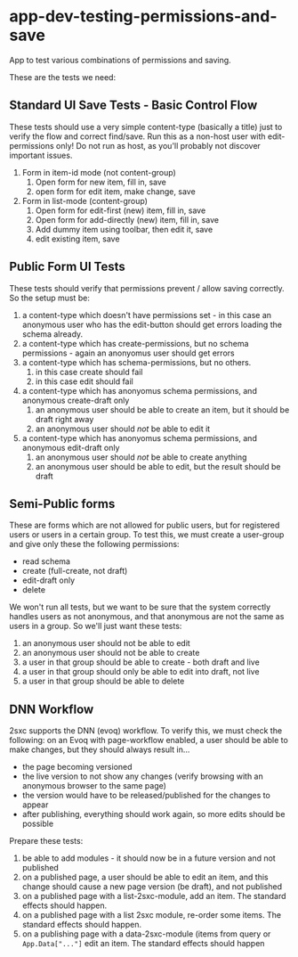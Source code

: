 # app-dev-testing-permissions-and-save
App to test various combinations of permissions and saving. 

These are the tests we need:

## Standard UI Save Tests - Basic Control Flow

These tests should use a very simple content-type (basically a title) just to verify the flow and correct find/save. Run this as a non-host user with edit-permissions only! Do not run as host, as you'll probably not discover important issues. 

1. Form in item-id mode (not content-group)
    1. Open form for new item, fill in, save
    1. open form for edit item, make change, save
1. Form in list-mode (content-group)
    1. Open form for edit-first (new) item, fill in, save
    1. Open form for add-directly (new) item, fill in, save
    1. Add dummy item using toolbar, then edit it, save
    1. edit existing item, save

## Public Form UI Tests

These tests should verify that permissions prevent / allow saving correctly. So the setup must be: 

1. a content-type which doesn't have permissions set - in this case an anonymous user who has the edit-button should get errors loading the schema already. 
1. a content-type which has create-permissions, but no schema permissions - again an anonyomus user should get errors
1. a content-type which has schema-permissions, but no others. 
    1. in this case create should fail
    1. in this case edit should fail
1. a content-type which has anonyomus schema permissions, and anonymous create-draft only
    1. an anonymous user should be able to create an item, but it should be draft right away
    1. an anonymous user should _not_ be able to edit it
1. a content-type which has anonyomus schema permissions, and anonymous edit-draft only
    1. an anonymous user should _not_ be able to create anything
    1. an anonymous user should be able to edit, but the result should be draft

## Semi-Public forms

These are forms which are not allowed for public users, but for registered users or users in a certain group. To test this, we must create a user-group and give only these the following permissions:

* read schema
* create (full-create, not draft)
* edit-draft only
* delete

We won't run all tests, but we want to be sure that the system correctly handles users as not anonymous, and that anonymous are not the same as users in a group. So we'll just want these tests:

1. an anonymous user should not be able to edit
1. an anonymous user should not be able to create
1. a user in that group should be able to create - both draft and live
1. a user in that group should only be able to edit into draft, not live
1. a user in that group should be able to delete

## DNN Workflow

2sxc supports the DNN (evoq) workflow. To verify this, we must check the following: on an Evoq with page-workflow enabled, a user should be able to make changes, but they should always result in...

* the page becoming versioned
* the live version to not show any changes (verify browsing with an anonymous browser to the same page)
* the version would have to be released/published for the changes to appear
* after publishing, everything should work again, so more edits should be possible

Prepare these tests: 

1. be able to add modules - it should now be in a future version and not published
1. on a published page, a user should be able to edit an item, and this change should cause a new page version (be draft), and not published 
1. on a published page with a list-2sxc-module, add an item. The standard effects should happen. 
1. on a published page with a list 2sxc module, re-order some items. The standard effects should happen. 
1. on a publishing page with a data-2sxc-module (items from query or `App.Data["..."]` edit an item. The standard effects should happen
